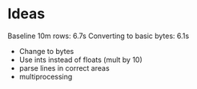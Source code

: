 # Ideas

Baseline 10m rows: 6.7s
Converting to basic bytes: 6.1s


- Change to bytes
- Use ints instead of floats (mult by 10)
- parse lines in correct areas
- multiprocessing
